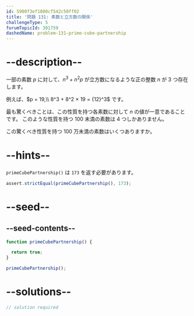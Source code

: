 ```yaml
---
id: 5900f3ef1000cf542c50ff02
title: '問題 131: 素数と立方数の関係'
challengeType: 5
forumTopicId: 301759
dashedName: problem-131-prime-cube-partnership
---
```


# --description--

一部の素数 $p$ に対して、$n^3 + n^{2}p$ が立方数になるような正の整数 $n$ が 3 つ存在します。

例えば、$p = 19,\\ 8^3 + 8^2 × 19 = {12}^3$ です。

最も驚くべきことは、この性質を持つ各素数に対して $n$ の値が一意であることです。 このような性質を持つ 100 未満の素数は 4 つしかありません。

この驚くべき性質を持つ 100 万未満の素数はいくつありますか。

# --hints--

`primeCubePartnership()` は `173` を返す必要があります。

```js
assert.strictEqual(primeCubePartnership(), 173);
```

# --seed--

## --seed-contents--

```js
function primeCubePartnership() {

  return true;
}

primeCubePartnership();
```

# --solutions--

```js
// solution required
```
